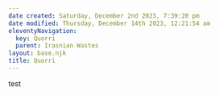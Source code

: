 ```yaml
---
date created: Saturday, December 2nd 2023, 7:39:20 pm
date modified: Thursday, December 14th 2023, 12:21:54 am
eleventyNavigation:
  key: Quorri
  parent: Irasnian Wastes
layout: base.njk
title: Quorri
---
```


test
